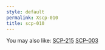 ```yaml
---
style: default
permalink: Xscp-010
title: scp-010
---
```

You may also like:
[SCP-215](http://scp-wiki.net/scp-215)
[SCP-003](http://scp-wiki.net/scp-003)